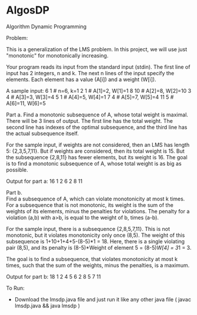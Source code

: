 AlgosDP
=======

Algorithm Dynamic Programming

Problem: 

This is a generalization of the LMS problem.  In this project, we will
use just "monotonic" for monotonically increasing.  

Your program reads its input from the standard input (stdin).  The
first line of input has 2 integers, n and k.  The next n lines of the
input specify the elements.  Each element has a value (A[i]) and a
weight (W[i]).  

A sample input:
6 1    # n=6, k=1
2 1    # A[1]=2, W[1]=1
8 10   # A[2]=8, W[2]=10
3 4    # A[3]=3, W[3]=4
5 1    # A[4]=5, W[4]=1
7 4    # A[5]=7, W[5]=4
11 5   # A[6]=11, W[6]=5


Part a.
Find a monotonic subsequence of A, whose total weight is maximal. 
There will be 3 lines of output.  The first line has the total weight.
The second line has indexes of the optimal subsequence, and the third
line has the actual subsequence itself.

For the sample input, if weights are not considered, then an LMS has
length 5: {2,3,5,7,11}.  But if weights are considered, then its total
weight is 15.  But the subsequence {2,8,11} has fewer elements, but
its weight is 16.  The goal is to find a monotonic subsequence of A,
whose total weight is as big as possible.

Output for part a:
16
1 2 6
2 8 11

Part b.  
Find a subsequence of A, which can violate monotonicity at most k
times.  For a subsequence that is not monotonic, its weight is the sum
of the weights of its elements, minus the penalties for violations.
The penalty for a violation (a,b) with a>b, is equal to the 
weight of b, times (a-b).

For the sample input, there is a subsequence {2,8,5,7,11}.  This is
not monotonic, but it violates monotonicity only once (8,5).  The
weight of this subsequence is 1+10+1+4+5-(8-5)*1 = 18.  Here, there is
a single violating pair (8,5), and its penalty is (8-5)*Weight of
element 5 = (8-5)*W[4] = 3*1 = 3.

The goal is to find a subsequence, that violates monotonicity at most
k times, such that the sum of the weights, minus the penalties, is a maximum.

Output for part b:
18
1 2 4 5 6
2 8 5 7 11


To Run:

* Download the lmsdp.java file and just run it like any other java file ( javac lmsdp.java && java lmsdp )
